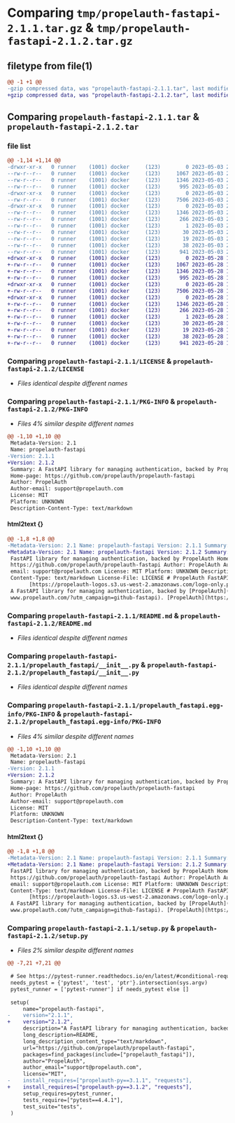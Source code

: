 # Comparing `tmp/propelauth-fastapi-2.1.1.tar.gz` & `tmp/propelauth-fastapi-2.1.2.tar.gz`

## filetype from file(1)

```diff
@@ -1 +1 @@
-gzip compressed data, was "propelauth-fastapi-2.1.1.tar", last modified: Wed May  3 20:17:11 2023, max compression
+gzip compressed data, was "propelauth-fastapi-2.1.2.tar", last modified: Sun May 28 17:11:13 2023, max compression
```

## Comparing `propelauth-fastapi-2.1.1.tar` & `propelauth-fastapi-2.1.2.tar`

### file list

```diff
@@ -1,14 +1,14 @@
-drwxr-xr-x   0 runner    (1001) docker     (123)        0 2023-05-03 20:17:11.450207 propelauth-fastapi-2.1.1/
--rw-r--r--   0 runner    (1001) docker     (123)     1067 2023-05-03 20:16:56.000000 propelauth-fastapi-2.1.1/LICENSE
--rw-r--r--   0 runner    (1001) docker     (123)     1346 2023-05-03 20:17:11.450207 propelauth-fastapi-2.1.1/PKG-INFO
--rw-r--r--   0 runner    (1001) docker     (123)      995 2023-05-03 20:16:56.000000 propelauth-fastapi-2.1.1/README.md
-drwxr-xr-x   0 runner    (1001) docker     (123)        0 2023-05-03 20:17:11.450207 propelauth-fastapi-2.1.1/propelauth_fastapi/
--rw-r--r--   0 runner    (1001) docker     (123)     7506 2023-05-03 20:16:56.000000 propelauth-fastapi-2.1.1/propelauth_fastapi/__init__.py
-drwxr-xr-x   0 runner    (1001) docker     (123)        0 2023-05-03 20:17:11.450207 propelauth-fastapi-2.1.1/propelauth_fastapi.egg-info/
--rw-r--r--   0 runner    (1001) docker     (123)     1346 2023-05-03 20:17:11.000000 propelauth-fastapi-2.1.1/propelauth_fastapi.egg-info/PKG-INFO
--rw-r--r--   0 runner    (1001) docker     (123)      266 2023-05-03 20:17:11.000000 propelauth-fastapi-2.1.1/propelauth_fastapi.egg-info/SOURCES.txt
--rw-r--r--   0 runner    (1001) docker     (123)        1 2023-05-03 20:17:11.000000 propelauth-fastapi-2.1.1/propelauth_fastapi.egg-info/dependency_links.txt
--rw-r--r--   0 runner    (1001) docker     (123)       30 2023-05-03 20:17:11.000000 propelauth-fastapi-2.1.1/propelauth_fastapi.egg-info/requires.txt
--rw-r--r--   0 runner    (1001) docker     (123)       19 2023-05-03 20:17:11.000000 propelauth-fastapi-2.1.1/propelauth_fastapi.egg-info/top_level.txt
--rw-r--r--   0 runner    (1001) docker     (123)       38 2023-05-03 20:17:11.450207 propelauth-fastapi-2.1.1/setup.cfg
--rw-r--r--   0 runner    (1001) docker     (123)      941 2023-05-03 20:16:56.000000 propelauth-fastapi-2.1.1/setup.py
+drwxr-xr-x   0 runner    (1001) docker     (123)        0 2023-05-28 17:11:13.349508 propelauth-fastapi-2.1.2/
+-rw-r--r--   0 runner    (1001) docker     (123)     1067 2023-05-28 17:10:57.000000 propelauth-fastapi-2.1.2/LICENSE
+-rw-r--r--   0 runner    (1001) docker     (123)     1346 2023-05-28 17:11:13.349508 propelauth-fastapi-2.1.2/PKG-INFO
+-rw-r--r--   0 runner    (1001) docker     (123)      995 2023-05-28 17:10:57.000000 propelauth-fastapi-2.1.2/README.md
+drwxr-xr-x   0 runner    (1001) docker     (123)        0 2023-05-28 17:11:13.349508 propelauth-fastapi-2.1.2/propelauth_fastapi/
+-rw-r--r--   0 runner    (1001) docker     (123)     7506 2023-05-28 17:10:57.000000 propelauth-fastapi-2.1.2/propelauth_fastapi/__init__.py
+drwxr-xr-x   0 runner    (1001) docker     (123)        0 2023-05-28 17:11:13.349508 propelauth-fastapi-2.1.2/propelauth_fastapi.egg-info/
+-rw-r--r--   0 runner    (1001) docker     (123)     1346 2023-05-28 17:11:13.000000 propelauth-fastapi-2.1.2/propelauth_fastapi.egg-info/PKG-INFO
+-rw-r--r--   0 runner    (1001) docker     (123)      266 2023-05-28 17:11:13.000000 propelauth-fastapi-2.1.2/propelauth_fastapi.egg-info/SOURCES.txt
+-rw-r--r--   0 runner    (1001) docker     (123)        1 2023-05-28 17:11:13.000000 propelauth-fastapi-2.1.2/propelauth_fastapi.egg-info/dependency_links.txt
+-rw-r--r--   0 runner    (1001) docker     (123)       30 2023-05-28 17:11:13.000000 propelauth-fastapi-2.1.2/propelauth_fastapi.egg-info/requires.txt
+-rw-r--r--   0 runner    (1001) docker     (123)       19 2023-05-28 17:11:13.000000 propelauth-fastapi-2.1.2/propelauth_fastapi.egg-info/top_level.txt
+-rw-r--r--   0 runner    (1001) docker     (123)       38 2023-05-28 17:11:13.349508 propelauth-fastapi-2.1.2/setup.cfg
+-rw-r--r--   0 runner    (1001) docker     (123)      941 2023-05-28 17:10:57.000000 propelauth-fastapi-2.1.2/setup.py
```

### Comparing `propelauth-fastapi-2.1.1/LICENSE` & `propelauth-fastapi-2.1.2/LICENSE`

 * *Files identical despite different names*

### Comparing `propelauth-fastapi-2.1.1/PKG-INFO` & `propelauth-fastapi-2.1.2/PKG-INFO`

 * *Files 4% similar despite different names*

```diff
@@ -1,10 +1,10 @@
 Metadata-Version: 2.1
 Name: propelauth-fastapi
-Version: 2.1.1
+Version: 2.1.2
 Summary: A FastAPI library for managing authentication, backed by PropelAuth
 Home-page: https://github.com/propelauth/propelauth-fastapi
 Author: PropelAuth
 Author-email: support@propelauth.com
 License: MIT
 Platform: UNKNOWN
 Description-Content-Type: text/markdown
```

#### html2text {}

```diff
@@ -1,8 +1,8 @@
-Metadata-Version: 2.1 Name: propelauth-fastapi Version: 2.1.1 Summary: A
+Metadata-Version: 2.1 Name: propelauth-fastapi Version: 2.1.2 Summary: A
 FastAPI library for managing authentication, backed by PropelAuth Home-page:
 https://github.com/propelauth/propelauth-fastapi Author: PropelAuth Author-
 email: support@propelauth.com License: MIT Platform: UNKNOWN Description-
 Content-Type: text/markdown License-File: LICENSE # PropelAuth FastAPI SDK
       [https://propelauth-logos.s3.us-west-2.amazonaws.com/logo-only.png]
 A FastAPI library for managing authentication, backed by [PropelAuth](https://
 www.propelauth.com/?utm_campaign=github-fastapi). [PropelAuth](https://
```

### Comparing `propelauth-fastapi-2.1.1/README.md` & `propelauth-fastapi-2.1.2/README.md`

 * *Files identical despite different names*

### Comparing `propelauth-fastapi-2.1.1/propelauth_fastapi/__init__.py` & `propelauth-fastapi-2.1.2/propelauth_fastapi/__init__.py`

 * *Files identical despite different names*

### Comparing `propelauth-fastapi-2.1.1/propelauth_fastapi.egg-info/PKG-INFO` & `propelauth-fastapi-2.1.2/propelauth_fastapi.egg-info/PKG-INFO`

 * *Files 4% similar despite different names*

```diff
@@ -1,10 +1,10 @@
 Metadata-Version: 2.1
 Name: propelauth-fastapi
-Version: 2.1.1
+Version: 2.1.2
 Summary: A FastAPI library for managing authentication, backed by PropelAuth
 Home-page: https://github.com/propelauth/propelauth-fastapi
 Author: PropelAuth
 Author-email: support@propelauth.com
 License: MIT
 Platform: UNKNOWN
 Description-Content-Type: text/markdown
```

#### html2text {}

```diff
@@ -1,8 +1,8 @@
-Metadata-Version: 2.1 Name: propelauth-fastapi Version: 2.1.1 Summary: A
+Metadata-Version: 2.1 Name: propelauth-fastapi Version: 2.1.2 Summary: A
 FastAPI library for managing authentication, backed by PropelAuth Home-page:
 https://github.com/propelauth/propelauth-fastapi Author: PropelAuth Author-
 email: support@propelauth.com License: MIT Platform: UNKNOWN Description-
 Content-Type: text/markdown License-File: LICENSE # PropelAuth FastAPI SDK
       [https://propelauth-logos.s3.us-west-2.amazonaws.com/logo-only.png]
 A FastAPI library for managing authentication, backed by [PropelAuth](https://
 www.propelauth.com/?utm_campaign=github-fastapi). [PropelAuth](https://
```

### Comparing `propelauth-fastapi-2.1.1/setup.py` & `propelauth-fastapi-2.1.2/setup.py`

 * *Files 2% similar despite different names*

```diff
@@ -7,21 +7,21 @@
 
 # See https://pytest-runner.readthedocs.io/en/latest/#conditional-requirement
 needs_pytest = {'pytest', 'test', 'ptr'}.intersection(sys.argv)
 pytest_runner = ['pytest-runner'] if needs_pytest else []
 
 setup(
     name="propelauth-fastapi",
-    version="2.1.1",
+    version="2.1.2",
     description="A FastAPI library for managing authentication, backed by PropelAuth",
     long_description=README,
     long_description_content_type="text/markdown",
     url="https://github.com/propelauth/propelauth-fastapi",
     packages=find_packages(include=["propelauth_fastapi"]),
     author="PropelAuth",
     author_email="support@propelauth.com",
     license="MIT",
-    install_requires=["propelauth-py==3.1.1", "requests"],
+    install_requires=["propelauth-py==3.1.2", "requests"],
     setup_requires=pytest_runner,
     tests_require=["pytest==4.4.1"],
     test_suite="tests",
 )
```

